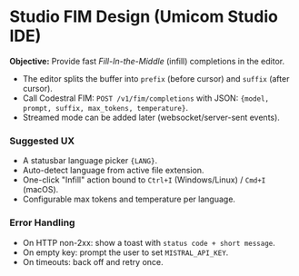# Studio FIM Design (Umicom Studio IDE)

**Objective:** Provide fast *Fill-In-the-Middle* (infill) completions in the editor.

- The editor splits the buffer into `prefix` (before cursor) and `suffix` (after cursor).
- Call Codestral FIM: `POST /v1/fim/completions` with JSON: `{model, prompt, suffix, max_tokens, temperature}`.
- Streamed mode can be added later (websocket/server-sent events).

### Suggested UX

- A statusbar language picker `{LANG}`.
- Auto-detect language from active file extension.
- One-click "Infill" action bound to `Ctrl+I` (Windows/Linux) / `Cmd+I` (macOS).
- Configurable max tokens and temperature per language.

### Error Handling

- On HTTP non-2xx: show a toast with `status code + short message`.
- On empty key: prompt the user to set `MISTRAL_API_KEY`.
- On timeouts: back off and retry once.

